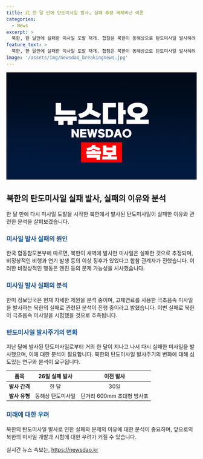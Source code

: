 ```yaml
---
title: 北 한 달 만에 탄도미사일 발사… 실패 추정 국제비난 여론
categories:
  - News
excerpt: >
  북한, 한 달만에 실패한 미사일 도발 재개. 합참은 북한이 동해상으로 탄도미사일 발사하려 했다가 실패했다고 밝힘. 북한은 이번에도 고체연료 극초음속 미사일을 시험한 것으로 추정되며, 미사일은 공중에서 폭발해 파편이 최대 250km 정도 날아가고, 비정상적인 비행을 했다는 보고. 이는 단거리 미사일 발사 이후 한 달 만의 사건.
feature_text: >
  북한, 한 달만에 실패한 미사일 도발 재개. 합참은 북한이 동해상으로 탄도미사일 발사하려 했다가 실패했다고 밝힘. 북한은 이번에도 고체연료 극초음속 미사일을 시험한 것으로 추정되며, 미사일은 공중에서 폭발해 파편이 최대 250km 정도 날아가고, 비정상적인 비행을 했다는 보고. 이는 단거리 미사일 발사 이후 한 달 만의 사건.
image: '/assets/img/newsdao_breakingnews.jpg'
---
```


<p><img src="/assets/img/newsdao_breakingnews.jpg" alt="pcversion 속보" /></p>

<h2 data-ke-size="size26">북한의 탄도미사일 실패 발사, 실패의 이유와 분석</h2>

<p data-ke-size="size16">한 달 만에 다시 미사일 도발을 시작한 북한에서 발사된 탄도미사일이 실패한 이유와 관련한 분석을 살펴보겠습니다.</p>

<h3><b><span style="color: #1a5490;">미사일 발사 실패의 원인</span></b></h3>

<p data-ke-size="size16">한국 합동참모본부에 따르면, 북한이 새벽에 발사한 미사일은 실패한 것으로 추정되며, 비정상적인 비행과 연기 발생 등의 이상 징후가 있었다고 합참 관계자가 전했습니다. 이러한 비정상적인 행동은 엔진 등의 문제 가능성을 시사했습니다.</p>

<h3><b><span style="color: #1a5490;">미사일 발사 실패의 분석</span></b></h3>

<p data-ke-size="size16">한미 정보당국은 현재 자세한 제원을 분석 중이며, 고체연료를 사용한 극초음속 미사일을 발사하는 북한의 실패로 관련된 분석이 진행 중이라고 밝혔습니다. 이번 실패로 북한이 극초음속 미사일을 시험했을 것으로 추측됩니다.</p>

<h3><b><span style="color: #1a5490;">탄도미사일 발사주기의 변화</span></b></h3>

<p data-ke-size="size16">지난 달에 발사된 탄도미사일로부터 거의 한 달이 지나고 나서 다시 실패한 미사일을 발사했으며, 이에 대한 분석이 필요합니다. 북한의 탄도미사일 발사주기의 변화에 대해 심도있는 연구와 분석이 요구됩니다.</p>

<table>
<thead>
<tr>
<th scope="col">품목</th>
<th scope="col">26일 실패 발사</th>
<th scope="col">이전 발사</th>
</tr>
</thead>
<tbody>
<tr>
<td style="text-align: center; height: 17px;"><b>발사 간격</b></td>
<td style="text-align: center; height: 17px;">한 달</td>
<td style="text-align: center; height: 17px;">30일</td>
</tr>
<tr>
<td style="text-align: center; height: 17px;"><b>발사 유형</b></td>
<td style="text-align: center; height: 17px;">동해상 탄도미사일</td>
<td style="text-align: center; height: 17px;">단거리 600mm 초대형 방사포</td>
</tr>
</tbody>
</table>

<h3><b><span style="color: #1a5490;">미래에 대한 우려</span></b></h3>

<p data-ke-size="size16">북한의 탄도미사일 발사로 인한 실패와 문제의 이유에 대한 분석이 중요하며, 앞으로의 북한의 미사일 개발과 시험에 대한 우려가 커질 수 있습니다.</p>
실시간 뉴스 속보는, <a href="https://newsdao.kr" rel="dofollow">https://newsdao.kr</a>


